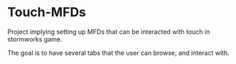 # Touch-MFDs

Project implying setting up MFDs that can be interacted with touch in stormworks game.

The goal is to have several tabs that the user can browse, and interact with.
